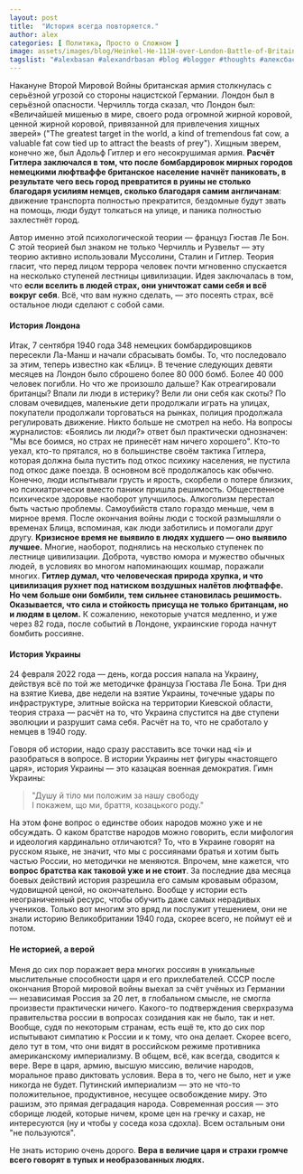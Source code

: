 ```yaml
---
layout: post
title:  "История всегда повторяется."
author: alex
categories: [ Политика, Просто о Сложном ]
image: assets/images/blog/Heinkel-He-111H-over-London-Battle-of-Britain-01.jpeg
tagslist: "#alexbasan #alexandrbasan #blog #blogger #thoughts #алексбасан #александрбасан #блог #блоггер #простоосложном #какработаетмир #какустроенмир #простоосложном #теориямира #теория #политика #явнеполитики #россия #украина #война"
---
```


Накануне Второй Мировой Войны британская армия столкнулась с серьёзной угрозой со стороны нацистской Германии. Лондон был в серьёзной опасности. Черчилль тогда сказал, что Лондон был: «Величайшей мишенью в мире, своего рода огромной жирной коровой, ценной жирной коровой, привязанной для привлечения хищных зверей» ("The greatest target in the world, a kind of tremendous fat cow, a valuable fat cow tied up to attract the beasts of prey"). Хищным зверем, конечно же, был Адольф Гитлер и его несокрушимая армия. **Расчёт Гитлера заключался в том, что после бомбардировок мирных городов немецкими люфтваффе британское население начнёт паниковать, в результате чего весь город превратится в руины не столько благодаря усилиям немцев, сколько благодаря самим англичанам**: движение транспорта полностью прекратится, бездомные будут звать на помощь, люди будут толкаться на улице, и паника полностью захлестнёт город.

Автор именно этой психологической теории — француз Гюстав Ле Бон. С этой теорией был знаком не только Черчилль и Рузвельт — эту теорию активно использовали Муссолини, Сталин и Гитлер. Теория гласит, что перед лицом террора человек почти мгновенно спускается на несколько ступеней лестницы цивилизации. Идея заключалась в том, что **если вселить в людей страх, они уничтожат сами себя и всё вокруг себя**. Всё, что вам нужно сделать, — это посеять страх, всё остальное люди сделают с собой сами. 

#### История Лондона

Итак, 7 сентября 1940 года 348 немецких бомбардировщиков пересекли Ла-Манш и начали сбрасывать бомбы. То, что последовало за этим, теперь известно как «Блиц». В течение следующих девяти месяцев на Лондон было сброшено более 80 000 бомб. Более 40 000 человек погибли. Но что же произошло дальше? Как отреагировали британцы? Впали ли люди в истерику? Вели ли они себя как скоты? По словам очевидцев, маленькие дети продолжали играть на улицах, покупатели продолжали торговаться на рынках, полиция продолжала регулировать движение. Никто больше не смотрел на небо. На вопросы журналистов: «Боялись ли люди?» ответ был практически однозначен: "Мы все боимся, но страх не принесёт нам ничего хорошего". Кто-то уехал, кто-то прятался, но в большинстве своём тактика Гитлера, которая должна была пустить под откос психику населения, не пустила под откос даже поезда. В основном всё продолжалось как обычно. Конечно, люди испытывали грусть и ярость, скорбели о потере близких, но психиатрически вместо паники пришла решимость. Общественное психическое здоровье наоборот улучшилось. Алкоголизм перестал быть частью проблемы. Самоубийств стало гораздо меньше, чем в мирное время. После окончания войны люди с тоской размышляли о временах Блица, вспоминая, как люди заботились и помогали друг другу. **Кризисное время не выявило в людях худшего — оно выявило лучшее.** Многие, наоборот, поднялись на несколько ступенек по лестнице цивилизации. Доброта, чувство юмора и мужество обычных людей, в условиях во многом напоминающих кошмар, поражали многих. **Гитлер думал, что человеческая природа хрупка, и что цивилизация рухнет под натиском воздушных налётов люфтваффе. Но чем больше они бомбили, тем сильнее становилась решимость. Оказывается, что сила и стойкость присуща не только британцам, но и людям в целом.** К сожалению, некоторые учатся медленно, и уже через 82 года, после событий в Лондоне, украинские города начнут бомбить россияне.

#### История Украины

24 февраля 2022 года — день, когда россия напала на Украину, действуя всё по той же методичке француза Гюстава Ле Бона. Три дня на взятие Киева, две недели на взятие Украины, точечные удары по инфраструктуре, элитные войска на территории Киевской области, теория страха — расчёт на то, что Украина спустится на две ступени эволюции и разрушит сама себя. Расчёт на то, что не сработало у немцев в 1940 году.

Говоря об истории, надо сразу расставить все точки над «і» и разобраться в вопросе. В истории Украины нет фигуры «настоящего царя», история Украины — это казацкая военная демократия. Гимн Украины:

> "Душу й тіло ми положим за нашу свободу  
> І покажем, що ми, браття, козацького роду."

На этом фоне вопрос о единстве обоих народов можно уже и не обсуждать. О каком братстве народов можно говорить, если мифология и идеология кардинально отличаются? То, что в Украине говорят на русском языке, не значит, что мы с россиянами братья и хотим быть частью России, но методички не меняются. Впрочем, мне кажется, что **вопрос братства как таковой уже и не стоит**. За последние два месяца боевых действий история разрешила его самым кровавым образом, чудовищной ценой, но окончательно. Вообще у истории есть неограниченный ресурс, чтобы обучить даже самых нерадивых учеников. Только вот многим это вряд ли послужит утешением, они не знали историю Великобритании 1940 года, скорее всего, не поймут её и потом.

#### Не историей, а верой

Меня до сих пор поражает вера многих россиян в уникальные мыслительные способности царя и его прихлебателей. СССР после окончания Второй мировой войны выехал за счёт учёных из Германии — независимая Россия за 20 лет, в глобальном смысле, не смогла произвести практически ничего. Какого-то подтверждения сверхразума правительства россии в вопросах созидания как не было, так и нет. Вообще, судя по некоторым странам, есть ещё те, кто до сих пор испытывают симпатию к России и к тому, что она делает. Скорее всего, дело тут в том, что они видят в российском режиме противника американскому империализму. В общем, всё, как всегда, сводится к вере. Вере в царя, армию, высшую миссию, величие народов, моральное право диктовать условия. Вера в то, чего не было, нет и уже никогда не будет. Путинский империализм — это не что-то положительное, продуктивное, несущее освобождение миру. Это рашизм, это прямая деградация народа. Современная россия — это сборище людей, которые ничем, кроме цен на гречку и сахар, не интересуются (ну и чтобы у соседа коза сдохла). Всем остальным они "не пользуются". 

Не знать историю очень дорого. **Вера в величие царя и страхи громче всего говорят в тупых и необразованных людях.**